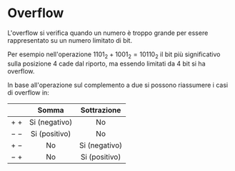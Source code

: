 # Overflow

L'overflow si verifica quando un numero è troppo grande per essere rappresentato su un numero limitato di bit.

Per esempio nell'operazione $1101_2 + 1001_2 = 10110_2$ il bit più significativo sulla posizione $4$ cade dal riporto, ma essendo limitati da $4$ bit si ha overflow.

In base all'operazione sul complemento a due si possono riassumere i casi di overflow in:

| | Somma | Sottrazione |
|:-:|:-:|:-:|
| $+$ $+$ | Si (negativo) | No |
| $-$ $-$ | Si (positivo) | No |
| $+$ $-$ | No | Si (negativo) |
| $-$ $+$ | No | Si (positivo) |
